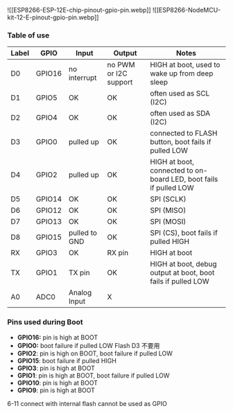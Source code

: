 ![[ESP8266-ESP-12E-chip-pinout-gpio-pin.webp]]
![[ESP8266-NodeMCU-kit-12-E-pinout-gpio-pin.webp]]
### Table of use
| Label | GPIO  | Input          | Output       | Notes                                                 |
|-------|-------|----------------|--------------|-------------------------------------------------------|
| D0    | GPIO16| no interrupt   | no PWM or I2C support | HIGH at boot, used to wake up from deep sleep    |
| D1    | GPIO5 | OK             | OK           | often used as SCL (I2C)                               |
| D2    | GPIO4 | OK             | OK           | often used as SDA (I2C)                               |
| D3    | GPIO0 | pulled up      | OK           | connected to FLASH button, boot fails if pulled LOW   |
| D4    | GPIO2 | pulled up      | OK           | HIGH at boot, connected to on-board LED, boot fails if pulled LOW |
| D5    | GPIO14| OK             | OK           | SPI (SCLK)                                            |
| D6    | GPIO12| OK             | OK           | SPI (MISO)                                            |
| D7    | GPIO13| OK             | OK           | SPI (MOSI)                                            |
| D8    | GPIO15| pulled to GND  | OK           | SPI (CS), boot fails if pulled HIGH                   |
| RX    | GPIO3 | OK             | RX pin       | HIGH at boot                                          |
| TX    | GPIO1 | TX pin         | OK           | HIGH at boot, debug output at boot, boot fails if pulled LOW |
| A0    | ADC0  | Analog Input   | X            |                                                       |


### Pins used during Boot
-   **GPIO16:** pin is high at BOOT
-   **GPIO0:** boot failure if pulled LOW Flash D3 不要用
-   **GPIO2**: pin is high on BOOT, boot failure if pulled LOW
-   **GPIO15**: boot failure if pulled HIGH
-   **GPIO3**: pin is high at BOOT 
-   **GPIO1**: pin is high at BOOT, boot failure if pulled LOW
-   **GPIO10**: pin is high at BOOT
-   **GPIO9**: pin is high at BOOT


6-11 connect with internal flash
cannot be used as GPIO
